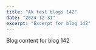 ```yaml
---
title: "Ak test blogs 142"
date: "2024-12-31"
excerpt: "Excerpt for blog 142"
---
```


Blog content for blog 142